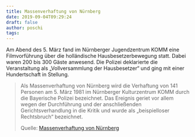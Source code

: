 ```yaml
---
title: Massenverhaftung von Nürnberg
date: 2019-09-04T09:29:24
draft: false
author: poschi
tags: 
---
```


Am Abend des 5. März fand im Nürnberger Jugendzentrum KOMM eine Filmvorführung
über die holländische Hausbesetzerbewegung statt. Dabei waren 200 bis 300 Gäste
anwesend. Die Polizei deklarierte die Veranstaltung als „Vollversammlung der
Hausbesetzer“ und ging mit einer Hundertschaft in Stellung.

> Als Massenverhaftung von Nürnberg wird die Verhaftung von 141 Personen am 5.
> März 1981 im Nürnberger Kulturzentrum KOMM durch die Bayerische Polizei
> bezeichnet. Das Ereignis geriet vor allem wegen der Durchführung und der
> anschließenden Gerichtsverhandlung in die Kritik und wurde als „beispielloser
> Rechtsbruch“ bezeichnet.
>
> Quelle: [Massenverhaftung von Nürnberg](https://de.wikipedia.org/wiki/Massenverhaftung_von_N%C3%BCrnberg)
